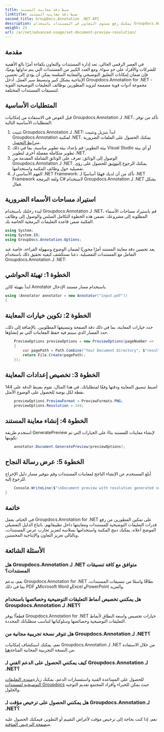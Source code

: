 ```yaml
---
title: ضبط دقة معاينة المستند
linktitle: ضبط دقة معاينة المستند
second_title: GroupDocs.Annotation .NET API
description: يمكنك رفع مستوى التعاون في المستندات باستخدام Groupdocs.Annotation لـ .NET لتبسيط التعليقات التوضيحية ومعاينة الوظائف بسلاسة.
weight: 23
url: /ar/net/advanced-usage/set-document-preview-resolution/
---
```

## مقدمة
في العصر الرقمي الحالي، تعد إدارة المستندات والتعاون بكفاءة أمرًا بالغ الأهمية للشركات والأفراد على حدٍ سواء. ومع العدد الكبير من المستندات التي يتم تداولها يوميًا، فإن ضمان إمكانات التعليق التوضيحي والمعاينة السلسة يمكن أن يؤدي إلى تحسين الإنتاجية بشكل كبير وتبسيط سير العمل. أدخل Groupdocs.Annotation for .NET - مجموعة أدوات قوية مصممة لتزويد المطورين بوظائف التعليقات التوضيحية القوية لتنسيقات المستندات المختلفة.
## المتطلبات الأساسية
قبل الغوص في الاستفادة من إمكانيات Groupdocs.Annotation لـ .NET، تأكد من توفر المتطلبات الأساسية التالية:
1.  تثبيت Groupdocs.Annotation لـ .NET: ابدأ بتنزيل وتثبيت Groupdocs.Annotation لمكتبة .NET. يمكنك الحصول على الملفات الضرورية من[رابط التحميل](https://releases.groupdocs.com/annotation/net/).
2. بيئة التطوير: قم بإعداد بيئة تطوير مناسبة، بما في ذلك Visual Studio أو أي بيئة تطوير متكاملة مفضلة أخرى لتطوير .NET.
3. الوصول إلى الوثائق: تعرف على الوثائق الشاملة المقدمة من Groupdocs.Annotation لـ .NET. يمكنك الرجوع إلى[توثيق](https://tutorials.groupdocs.com/annotation/net/) للحصول على رؤى تفصيلية حول وظائف المكتبة واستخدامها.
4. الفهم الأساسي لـ .NET Framework: تأكد من أن لديك فهمًا أساسيًا لـ .NET Framework ولغة البرمجة C# لاستخدام Groupdocs.Annotation لـ .NET بشكل فعال.

## استيراد مساحات الأسماء الضرورية
لبدء رحلتك باستخدام Groupdocs.Annotation لـ .NET، قم باستيراد مساحات الأسماء المطلوبة إلى مشروعك. تضمن هذه الخطوة التكامل السلس والوصول إلى وظائف المكتبة ضمن قاعدة التعليمات البرمجية الخاصة بك.

```csharp
using System;
using System.IO;
using GroupDocs.Annotation.Options;
```

يعد تحسين دقة معاينة المستند أمرًا محوريًا لضمان الوضوح وسهولة القراءة، خاصة عند التعامل مع المستندات التفصيلية. دعنا نستكشف كيفية تحقيق ذلك باستخدام Groupdocs.Annotation لـ .NET:
## الخطوة 1: تهيئة الحواشي
ابدأ بتهيئة كائن Annotator باستخدام مسار مستند الإدخال.
```csharp
using (Annotator annotator = new Annotator("input.pdf"))
{
```
## الخطوة 2: تكوين خيارات المعاينة
حدد خيارات المعاينة، بما في ذلك دقة الصفحة وتنسيقها المطلوبين. بالإضافة إلى ذلك، حدد المسار الذي سيتم فيه حفظ المعاينات التي تم إنشاؤها.
```csharp
    PreviewOptions previewOptions = new PreviewOptions(pageNumber =>
    {
        var pagePath = Path.Combine("Your Document Directory", $"result_with_resolution_{pageNumber}.png");
        return File.Create(pagePath);
    });
```
## الخطوة 3: تخصيص إعدادات المعاينة
اضبط تنسيق المعاينة ودقتها وفقًا لمتطلباتك. في هذا المثال، نقوم بضبط الدقة على 144 نقطة لكل بوصة للحصول على الوضوح الأمثل.
```csharp
    previewOptions.PreviewFormat = PreviewFormats.PNG;
    previewOptions.Resolution = 144;
```
## الخطوة 4: إنشاء معاينة المستند
استخدم طريقة GeneratePreview لإنشاء معاينات للمستند بناءً على الخيارات التي تم تكوينها.
```csharp
    annotator.Document.GeneratePreview(previewOptions);
```
## الخطوة 5: عرض رسالة النجاح
أبلغ المستخدم عن الإنشاء الناجح لمعاينات المستندات وقم بتوفير مسار دليل الإخراج للرجوع إليه.
```csharp
    Console.WriteLine($"\nDocument preview with resolution generated successfully.\nCheck output in {"Your Document Directory"}.");
}
```

## خاتمة
في الختام، يعمل Groupdocs.Annotation for .NET على تمكين المطورين من رفع قدرات التعليقات التوضيحية للمستندات ومعاينتها داخل تطبيقاتهم. باتباع الدليل التفصيلي الموضح أعلاه، يمكنك دمج المكتبة واستخدامها بسلاسة لتعزيز تجارب عرض المستندات، وبالتالي تعزيز التعاون والإنتاجية المحسنين.
## الأسئلة الشائعة
### هل Groupdocs.Annotation لـ .NET متوافق مع كافة تنسيقات المستندات؟
نعم، يدعم Groupdocs.Annotation for .NET نطاقًا واسعًا من تنسيقات المستندات، بما في ذلك PDF وMicrosoft Word وExcel وPowerPoint والمزيد.
### هل يمكنني تخصيص أنماط التعليقات التوضيحية وخصائصها باستخدام Groupdocs.Annotation لـ .NET؟
قطعاً! يوفر Groupdocs.Annotation for .NET خيارات تخصيص واسعة النطاق لأنماط التعليقات التوضيحية وخصائصها وسلوكياتها لتناسب متطلباتك المحددة.
### هل تتوفر نسخة تجريبية مجانية من Groupdocs.Annotation لـ .NET؟
نعم، يمكنك استكشاف إمكانيات Groupdocs.Annotation لـ .NET من خلال الاستفادة من النسخة التجريبية المجانية المتاحة[هنا](https://releases.groupdocs.com/).
### كيف يمكنني الحصول على الدعم الفني لـ Groupdocs.Annotation لـ .NET؟
 للحصول على المساعدة الفنية واستفسارات الدعم، يمكنك زيارة[منتدى التعليقات التوضيحية لمستندات Groupdocs](https://forum.groupdocs.com/c/annotation/10) حيث يمكن للخبراء وأفراد المجتمع تقديم التوجيه والحلول.
### هل يمكنني الحصول على ترخيص مؤقت لـ Groupdocs.Annotation لـ .NET؟
 نعم، إذا كنت بحاجة إلى ترخيص مؤقت لأغراض التقييم أو التطوير، فيمكنك الحصول عليه من[صفحة الترخيص المؤقتة](https://purchase.groupdocs.com/temporary-license/).